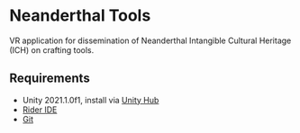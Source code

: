 # Neanderthal Tools
VR application for dissemination of Neanderthal Intangible Cultural Heritage (ICH) on crafting tools.

## Requirements
- Unity 2021.1.0f1, install via [Unity Hub](https://unity3d.com/get-unity/download)
- [Rider IDE](https://www.jetbrains.com/rider)
- [Git](https://git-scm.com/downloads)
